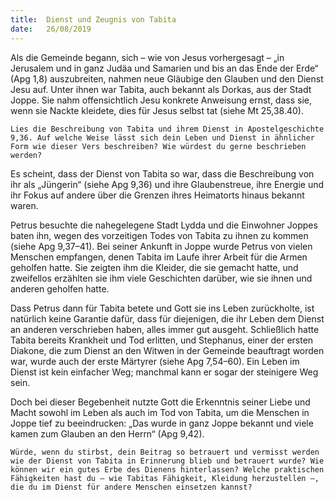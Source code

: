```yaml
---
title:  Dienst und Zeugnis von Tabita
date:   26/08/2019
---
```


Als die Gemeinde begann, sich – wie von Jesus vorhergesagt – „in Jerusalem und in ganz Judäa und Samarien und bis an das Ende der Erde“ (Apg 1,8) auszubreiten, nahmen neue Gläubige den Glauben und den Dienst Jesu auf. Unter ihnen war Tabita, auch bekannt als Dorkas, aus der Stadt Joppe. Sie nahm offensichtlich Jesu konkrete Anweisung ernst, dass sie, wenn sie Nackte kleidete, dies für Jesus selbst tat (siehe Mt 25,38.40).

`Lies die Beschreibung von Tabita und ihrem Dienst in Apostelgeschichte 9,36. Auf welche Weise lässt sich dein Leben und Dienst in ähnlicher Form wie dieser Vers beschreiben? Wie würdest du gerne beschrieben werden?`

Es scheint, dass der Dienst von Tabita so war, dass die Beschreibung von ihr als „Jüngerin“ (siehe Apg 9,36) und ihre Glaubenstreue, ihre Energie und ihr Fokus auf andere über die Grenzen ihres Heimatorts hinaus bekannt waren.

Petrus besuchte die nahegelegene Stadt Lydda und die Einwohner Joppes baten ihn, wegen des vorzeitigen Todes von Tabita zu ihnen zu kommen (siehe Apg 9,37–41). Bei seiner Ankunft in Joppe wurde Petrus von vielen Menschen empfangen, denen Tabita im Laufe ihrer Arbeit für die Armen geholfen hatte. Sie zeigten ihm die Kleider, die sie gemacht hatte, und zweifellos erzählten sie ihm viele Geschichten darüber, wie sie ihnen und anderen geholfen hatte.

Dass Petrus dann für Tabita betete und Gott sie ins Leben zurückholte, ist natürlich keine Garantie dafür, dass für diejenigen, die ihr Leben dem Dienst an anderen verschrieben haben, alles immer gut ausgeht. Schließlich hatte Tabita bereits Krankheit und Tod erlitten, und Stephanus, einer der ersten Diakone, die zum Dienst an den Witwen in der Gemeinde beauftragt worden war, wurde auch der erste Märtyrer (siehe Apg 7,54–60). Ein Leben im Dienst ist kein einfacher Weg; manchmal kann er sogar der steinigere Weg sein.

Doch bei dieser Begebenheit nutzte Gott die Erkenntnis seiner Liebe und Macht sowohl im Leben als auch im Tod von Tabita, um die Menschen in Joppe tief zu beeindrucken: „Das wurde in ganz Joppe bekannt und viele kamen zum Glauben an den Herrn“ (Apg 9,42).

`Würde, wenn du stirbst, dein Beitrag so betrauert und vermisst werden wie der Dienst von Tabita in Erinnerung blieb und betrauert wurde? Wie können wir ein gutes Erbe des Dienens hinterlassen? Welche praktischen Fähigkeiten hast du – wie Tabitas Fähigkeit, Kleidung herzustellen –, die du im Dienst für andere Menschen einsetzen kannst?`
